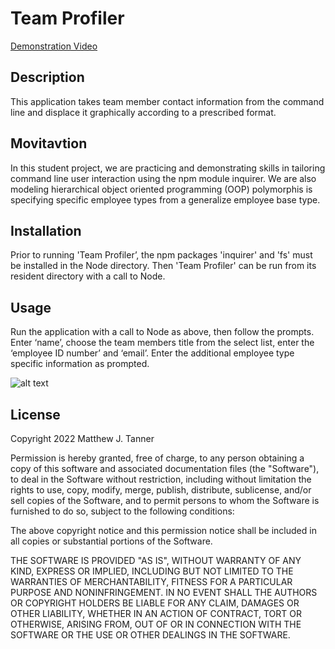 # Team Profiler


[Demonstration Video](https://www.youtube.com/watch?v=mPjA-UCACf8)


## Description
This application takes team member contact information from the command line and displace it graphically according to a prescribed format.
## Movitavtion
In this student project, we are practicing and demonstrating skills in tailoring command line user interaction using the npm module inquirer. We are also modeling hierarchical object oriented programming (OOP) polymorphis is specifying specific employee types from a generalize employee base type.
## Installation
Prior to running 'Team Profiler’, the npm packages 'inquirer' and 'fs' must be installed in the Node directory. Then 'Team Profiler' can be run from its resident directory with a call to Node.

## Usage
Run the application with a call to Node as above, then follow the prompts. Enter ‘name’, choose the team members title from the select list, enter the ‘employee ID number’ and ‘email’. Enter the additional employee type specific information as prompted. 

![alt text](./assets/images/fig_2.png)

## License
Copyright 2022 Matthew J. Tanner

Permission is hereby granted, free of charge, to any person obtaining a copy of this software and associated documentation files (the "Software"), to deal in the Software without restriction, including without limitation the rights to use, copy, modify, merge, publish, distribute, sublicense, and/or sell copies of the Software, and to permit persons to whom the Software is furnished to do so, subject to the following conditions:

The above copyright notice and this permission notice shall be included in all copies or substantial portions of the Software.

THE SOFTWARE IS PROVIDED "AS IS", WITHOUT WARRANTY OF ANY KIND, EXPRESS OR IMPLIED, INCLUDING BUT NOT LIMITED TO THE WARRANTIES OF MERCHANTABILITY, FITNESS FOR A PARTICULAR PURPOSE AND NONINFRINGEMENT. IN NO EVENT SHALL THE AUTHORS OR COPYRIGHT HOLDERS BE LIABLE FOR ANY CLAIM, DAMAGES OR OTHER LIABILITY, WHETHER IN AN ACTION OF CONTRACT, TORT OR OTHERWISE, ARISING FROM, OUT OF OR IN CONNECTION WITH THE SOFTWARE OR THE USE OR OTHER DEALINGS IN THE SOFTWARE.
